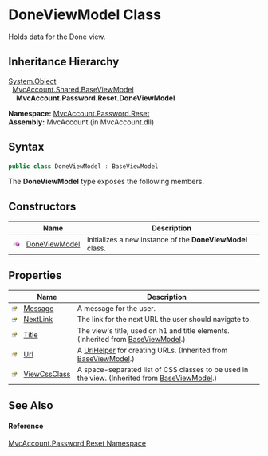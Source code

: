 DoneViewModel Class
===================
Holds data for the Done view.


Inheritance Hierarchy
---------------------
[System.Object][1]  
  [MvcAccount.Shared.BaseViewModel][2]  
    **MvcAccount.Password.Reset.DoneViewModel**  

**Namespace:** [MvcAccount.Password.Reset][3]  
**Assembly:** MvcAccount (in MvcAccount.dll)

Syntax
------

```csharp
public class DoneViewModel : BaseViewModel
```

The **DoneViewModel** type exposes the following members.


Constructors
------------

                 | Name               | Description                                                
---------------- | ------------------ | ---------------------------------------------------------- 
![Public method] | [DoneViewModel][4] | Initializes a new instance of the **DoneViewModel** class. 


Properties
----------

                      | Name               | Description                                                                                        
--------------------- | ------------------ | -------------------------------------------------------------------------------------------------- 
![Public property]    | [Message][5]       | A message for the user.                                                                            
![Public property]    | [NextLink][6]      | The link for the next URL the user should navigate to.                                             
![Public property]    | [Title][7]         | The view's title, used on h1 and title elements. (Inherited from [BaseViewModel][2].)              
![Protected property] | [Url][8]           | A [UrlHelper][9] for creating URLs. (Inherited from [BaseViewModel][2].)                           
![Public property]    | [ViewCssClass][10] | A space-separated list of CSS classes to be used in the view. (Inherited from [BaseViewModel][2].) 


See Also
--------

#### Reference
[MvcAccount.Password.Reset Namespace][3]  

[1]: http://msdn.microsoft.com/en-us/library/e5kfa45b
[2]: ../../MvcAccount.Shared/BaseViewModel/README.md
[3]: ../README.md
[4]: _ctor.md
[5]: Message.md
[6]: NextLink.md
[7]: ../../MvcAccount.Shared/BaseViewModel/Title.md
[8]: ../../MvcAccount.Shared/BaseViewModel/Url.md
[9]: http://msdn.microsoft.com/en-us/library/dd492578
[10]: ../../MvcAccount.Shared/BaseViewModel/ViewCssClass.md
[Public method]: ../../_icons/pubmethod.gif "Public method"
[Public property]: ../../_icons/pubproperty.gif "Public property"
[Protected property]: ../../_icons/protproperty.gif "Protected property"